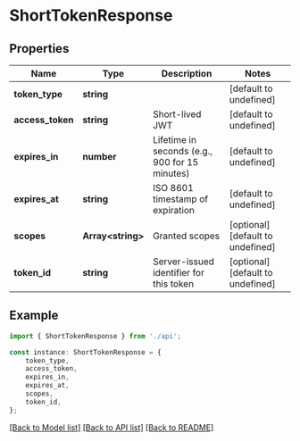 # ShortTokenResponse


## Properties

Name | Type | Description | Notes
------------ | ------------- | ------------- | -------------
**token_type** | **string** |  | [default to undefined]
**access_token** | **string** | Short-lived JWT | [default to undefined]
**expires_in** | **number** | Lifetime in seconds (e.g., 900 for 15 minutes) | [default to undefined]
**expires_at** | **string** | ISO 8601 timestamp of expiration | [default to undefined]
**scopes** | **Array&lt;string&gt;** | Granted scopes | [optional] [default to undefined]
**token_id** | **string** | Server-issued identifier for this token | [optional] [default to undefined]

## Example

```typescript
import { ShortTokenResponse } from './api';

const instance: ShortTokenResponse = {
    token_type,
    access_token,
    expires_in,
    expires_at,
    scopes,
    token_id,
};
```

[[Back to Model list]](../README.md#documentation-for-models) [[Back to API list]](../README.md#documentation-for-api-endpoints) [[Back to README]](../README.md)

